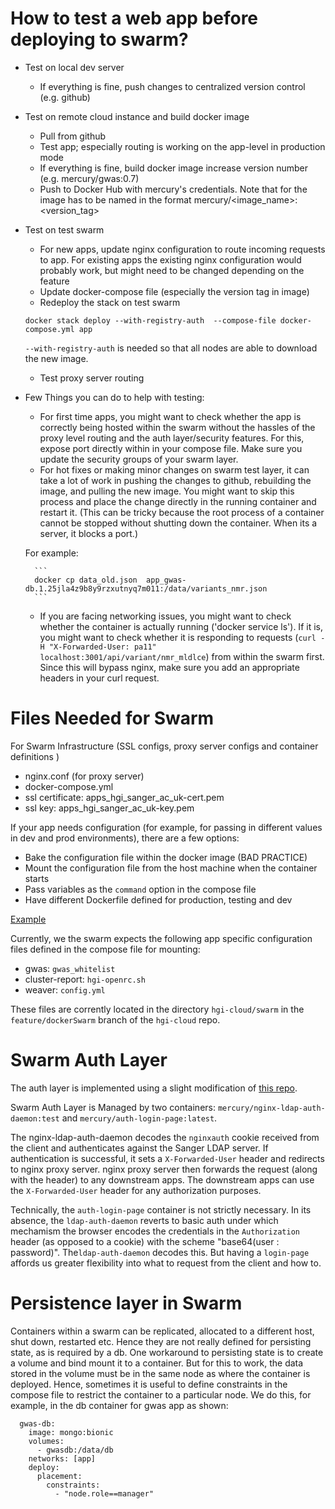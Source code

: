 
# How to test a web app before deploying to swarm?


* Test on local dev server
    * If everything is fine, push changes to centralized version control (e.g. github)
* Test on remote cloud instance and build docker image
    * Pull from github
    * Test app; especially routing is working on the app-level in production mode 
    *  If everything is fine, build docker image increase version number (e.g. mercury/gwas:0.7)
    *  Push to Docker Hub with mercury's credentials. Note that for the image has to be named in the format mercury/<image_name>: <version_tag>
* Test on test swarm
    - For new apps, update nginx configuration to route incoming requests to app. For existing apps the existing nginx configuration would probably work, but might need to be changed depending on the feature
    - Update docker-compose file (especially the version tag in image)
    - Redeploy the stack on test swarm
     ```
     docker stack deploy --with-registry-auth  --compose-file docker-compose.yml app
     ``` 
     `--with-registry-auth` is needed so that all nodes are able to download the new image.
    - Test proxy server routing
* Few Things you can do to help with testing:
    * For first time apps, you might want to check whether the app is correctly being hosted within the swarm without the hassles of the proxy level routing and the auth layer/security features. For this, expose port directly within in your compose file. Make sure you update the security groups of your swarm layer. 
    * For hot fixes or making minor changes on swarm test layer, it can take a lot of work in pushing the changes to github, rebuilding the image, and pulling the new image. You might want to skip this process and place the change directly in the running container and restart it. (This can be tricky because the root process of a container cannot be stopped without shutting down the container. When its a server, it blocks a port.)
    
    For example: 

        ```
        docker cp data_old.json  app_gwas-db.1.25jla4z9b8y9rzxutnyq7m011:/data/variants_nmr.json
        ```
    * If you are facing networking issues, you might want to check whether the container is actually running ('docker service ls'). If it is, you might want to check whether it is responding to requests (`curl -H "X-Forwarded-User: pa11"  localhost:3001/api/variant/nmr_mldlce`) from within the swarm first. Since this will bypass nginx, make sure you add an appropriate headers in your curl request. 



# Files Needed for Swarm

For Swarm Infrastructure (SSL configs, proxy server configs and container definitions )
- nginx.conf (for proxy server)
- docker-compose.yml
- ssl certificate: apps\_hgi\_sanger\_ac\_uk-cert.pem
- ssl key: apps\_hgi\_sanger\_ac\_uk-key.pem

If your app needs configuration (for example, for passing in different values in dev and prod environments), there are a few options:

- Bake the configuration file within the docker image (BAD PRACTICE)
- Mount the configuration file from the host machine when the container starts
- Pass variables as the `command` option in the compose file
- Have different Dockerfile defined for production, testing and dev

[Example](https://stackoverflow.com/questions/39686643/production-vs-development-docker-setup-for-node-express-mongo-app)

Currently, we the swarm expects the following app specific configuration files defined in the compose file for mounting:

- gwas: `gwas_whitelist`
- cluster-report: `hgi-openrc.sh`
- weaver: `config.yml`


These files are corrently located in the directory `hgi-cloud/swarm` in the `feature/dockerSwarm` branch of the `hgi-cloud` repo. 

# Swarm Auth Layer

The auth layer is implemented using a slight modification of [this repo](https://github.com/nginxinc/nginx-ldap-auth).

Swarm Auth Layer is Managed by two containers: `mercury/nginx-ldap-auth-daemon:test` and `mercury/auth-login-page:latest`.

The nginx-ldap-auth-daemon decodes the `nginxauth` cookie received from the client and authenticates against the Sanger LDAP server. If authentication is successful, it sets a `X-Forwarded-User` header and redirects to nginx proxy server. nginx proxy server then forwards the request (along with the header) to any downstream apps. The downstream apps can use the `X-Forwarded-User` header for any authorization purposes.  

Technically, the `auth-login-page` container is not strictly necessary. In its absence, the `ldap-auth-daemon` reverts to basic auth under which mechamism the browser encodes the credentials in the `Authorization` header (as opposed to a cookie) with the scheme "base64(user : password)". The`ldap-auth-daemon` decodes this. But having a `login-page` affords us greater flexibility into what to request from the client and how to.


# Persistence layer in Swarm

Containers within a swarm can be replicated, allocated to a different host, shut down, restarted etc. Hence they are not really defined for persisting state, as is required by a db.  One workaround to persisting state is to create a volume and bind mount it to a container. But for this to work, the data stored in the volume must be in the same node as where the container is deployed. Hence, sometimes it is useful to define constraints in the compose file to restrict the container to a particular node. We do this, for example, in the db container for gwas app as shown:

```
  gwas-db:
    image: mongo:bionic
    volumes:
      - gwasdb:/data/db
    networks: [app]
    deploy:
      placement:
        constraints:
          - "node.role==manager"
```




